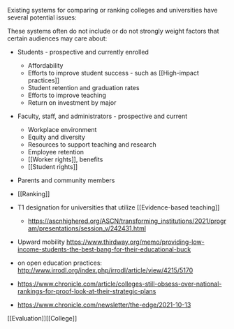 Existing systems for comparing or ranking colleges and universities have several potential issues:



These systems often do not include or do not strongly weight factors that certain audiences may care about:

- Students - prospective and currently enrolled
	-  Affordability
	-  Efforts to improve student success - such as [[High-impact practices]]
	-  Student retention and graduation rates
	-  Efforts to improve teaching
	-  Return on investment by major
- Faculty, staff, and administrators - prospective and current
	-  Workplace environment
	-  Equity and diversity
	-  Resources to support teaching and research
	-  Employee retention
	-  [[Worker rights]], benefits
	-  [[Student rights]]
- Parents and community members

- [[Ranking]]

- T1 designation for universities that utilize [[Evidence-based teaching]]
	-  https://ascnhighered.org/ASCN/transforming_institutions/2021/program/presentations/session_v/242431.html
- Upward mobility https://www.thirdway.org/memo/providing-low-income-students-the-best-bang-for-their-educational-buck
- on open education practices: http://www.irrodl.org/index.php/irrodl/article/view/4215/5170

- https://www.chronicle.com/article/colleges-still-obsess-over-national-rankings-for-proof-look-at-their-strategic-plans

- https://www.chronicle.com/newsletter/the-edge/2021-10-13

[[Evaluation]][[College]]
